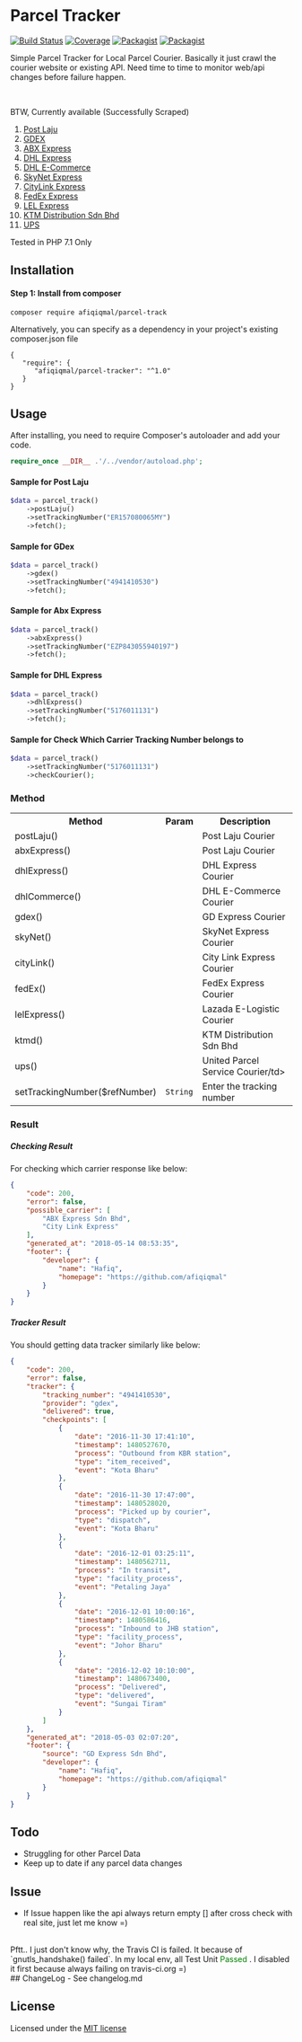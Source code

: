 # Parcel Tracker

[![Build Status](https://travis-ci.org/afiqiqmal/parcel-track.svg?branch=master)](https://travis-ci.org/afiqiqmal/parcel-track)
[![Coverage](https://img.shields.io/codecov/c/github/afiqiqmal/parcel-track.svg)](https://codecov.io/gh/afiqiqmal/parcel-track)
[![Packagist](https://img.shields.io/packagist/dt/hyn/parcel-track.svg)](https://packagist.org/packages/hyn/parcel-track)
[![Packagist](https://img.shields.io/packagist/v/hyn/parcel-track.svg)](https://packagist.org/packages/hyn/parcel-track)


Simple Parcel Tracker for Local Parcel Courier. 
Basically it just crawl the courier website or existing API. Need time to time to monitor web/api changes before failure happen.

<br>

BTW, Currently available (Successfully Scraped)
1. [Post Laju](https://www.poslaju.com.my/)
2. [GDEX](http://www.gdexpress.com/malaysia/home/)
3. [ABX Express](http://www.abxexpress.com.my/)
4. [DHL Express](https://www.logistics.dhl/my-en/home.html)
5. [DHL E-Commerce](https://www.logistics.dhl/my-en/home/our-divisions/ecommerce.html)
6. [SkyNet Express](http://www.skynet.com.my/)
7. [CityLink Express](http://www.citylinkexpress.com/MY/Consignment.aspx)
8. [FedEx Express](https://www.fedex.com/my/)
9. [LEL Express](http://www.lex.com.my/)
10. [KTM Distribution Sdn Bhd](http://www.ktmd.com.my/tracking/)
11. [UPS](https://wwwapps.ups.com/WebTracking/track)


Tested in PHP 7.1 Only

## Installation

#### Step 1: Install from composer
```
composer require afiqiqmal/parcel-track
```
Alternatively, you can specify as a dependency in your project's existing composer.json file
```
{
   "require": {
      "afiqiqmal/parcel-tracker": "^1.0"
   }
}
```

## Usage
After installing, you need to require Composer's autoloader and add your code.

```php
require_once __DIR__ .'/../vendor/autoload.php';
```

#### Sample for Post Laju
```php
$data = parcel_track()
	->postLaju()
	->setTrackingNumber("ER157080065MY")
	->fetch();
```

#### Sample for GDex
```php
$data = parcel_track()
	->gdex()
	->setTrackingNumber("4941410530")
	->fetch();
```

#### Sample for Abx Express
```php
$data = parcel_track()
	->abxExpress()
	->setTrackingNumber("EZP843055940197")
	->fetch();
```

#### Sample for DHL Express
```php
$data = parcel_track()
	->dhlExpress()
	->setTrackingNumber("5176011131")
	->fetch();
```

#### Sample for Check Which Carrier Tracking Number belongs to
```php
$data = parcel_track()
	->setTrackingNumber("5176011131")
	->checkCourier();
```

### Method
<table>
    <tr>
        <th>Method</th>
        <th>Param</th>
        <th>Description</th>
    </tr>
    <tr>
        <td>postLaju()</td>
        <td></td>
        <td>Post Laju Courier</td>
    </tr>
    <tr>
        <td>abxExpress()</td>
        <td></td>
        <td>Post Laju Courier</td>
    </tr>
    <tr>
        <td>dhlExpress()</td>
        <td></td>
        <td>DHL Express Courier</td>
    </tr>
    <tr>
        <td>dhlCommerce()</td>
        <td></td>
        <td>DHL E-Commerce Courier</td>
    </tr>
    <tr>
        <td>gdex()</td>
        <td></td>
        <td>GD Express Courier</td>
    </tr>
    <tr>
        <td>skyNet()</td>
        <td></td>
        <td>SkyNet Express Courier</td>
    </tr>
    <tr>
        <td>cityLink()</td>
        <td></td>
        <td>City Link Express Courier</td>
    </tr>
    <tr>
        <td>fedEx()</td>
        <td></td>
        <td>FedEx Express Courier</td>
    </tr>
    <tr>
        <td>lelExpress()</td>
        <td></td>
        <td>Lazada E-Logistic Courier</td>
    </tr>
    <tr>
        <td>ktmd()</td>
        <td></td>
        <td>KTM Distribution Sdn Bhd</td>
    </tr> 
    <tr>
        <td>ups()</td>
        <td></td>
        <td>United Parcel Service Courier/td>
    </tr>    
    <tr>
        <td>setTrackingNumber($refNumber)</td>
        <td><code>String</code></td>
        <td>Enter the tracking number</td>
    </tr>
</table>


### Result

##### Checking Result
For checking which carrier response like below:
```json
{
    "code": 200,
    "error": false,
    "possible_carrier": [
        "ABX Express Sdn Bhd",
        "City Link Express"
    ],
    "generated_at": "2018-05-14 08:53:35",
    "footer": {
        "developer": {
            "name": "Hafiq",
            "homepage": "https://github.com/afiqiqmal"
        }
    }
}

```

##### Tracker Result
You should getting data tracker similarly like below:
```json
{
    "code": 200,
    "error": false,
    "tracker": {
        "tracking_number": "4941410530",
        "provider": "gdex",
        "delivered": true,
        "checkpoints": [
            {
                "date": "2016-11-30 17:41:10",
                "timestamp": 1480527670,
                "process": "Outbound from KBR station",
                "type": "item_received",
                "event": "Kota Bharu"
            },
            {
                "date": "2016-11-30 17:47:00",
                "timestamp": 1480528020,
                "process": "Picked up by courier",
                "type": "dispatch",
                "event": "Kota Bharu"
            },
            {
                "date": "2016-12-01 03:25:11",
                "timestamp": 1480562711,
                "process": "In transit",
                "type": "facility_process",
                "event": "Petaling Jaya"
            },
            {
                "date": "2016-12-01 10:00:16",
                "timestamp": 1480586416,
                "process": "Inbound to JHB station",
                "type": "facility_process",
                "event": "Johor Bharu"
            },
            {
                "date": "2016-12-02 10:10:00",
                "timestamp": 1480673400,
                "process": "Delivered",
                "type": "delivered",
                "event": "Sungai Tiram"
            }
        ]
    },
    "generated_at": "2018-05-03 02:07:20",
    "footer": {
        "source": "GD Express Sdn Bhd",
        "developer": {
            "name": "Hafiq",
            "homepage": "https://github.com/afiqiqmal"
        }
    }
}
```

## Todo
- Struggling for other Parcel Data
- Keep up to date if any parcel data changes

## Issue
- If Issue happen like the api always return empty [] after cross check with real site, just let me know =)

<br>
Pftt.. I just don't know why, the Travis CI is failed. It because of `gnutls_handshake() failed`. In my local env, all Test Unit <font style="color: green">Passed</font> . I disabled it first because always failing on travis-ci.org =)
<br>
## ChangeLog
- See changelog.md

## License
Licensed under the [MIT license](http://opensource.org/licenses/MIT)

